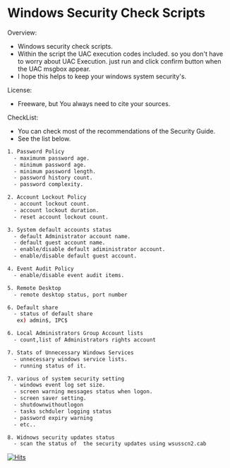 # Windows Security Check Scripts

Overview:
- Windows security check scripts.
- Within the script the UAC execution codes included. so you don't have to worry about UAC Execution. just run and click confirm button when the UAC msgbox appear.
- I hope this helps to keep your windows system security's.

License:
 - Freeware, but You always need to cite your sources.

CheckList:
- You can check most of the recommendations of the Security Guide.
- See the list below.

```sh
1. Password Policy
  - maximunm password age.
  - minimum password age.
  - minimum password length.
  - password history count.
  - password complexity.

2. Account Lockout Policy
  - account lockout count.
  - account lockout duration.
  - reset account lockout count.

3. System default accounts status
  - default Administrator account name.
  - default guest account name.
  - enable/disable default adiministrator account.
  - enable/disable default guest account.

4. Event Audit Policy
  - enable/disable event audit items.

5. Remote Desktop
  - remote desktop status, port number

6. Default share 
  - status of default share 
   ex) admin$, IPC$

6. Local Administrators Group Account lists
  - count,list of Administrators rights account 

7. Stats of Unnecessary Windows Services
  - unnecessary windows service lists.
  - running status of it. 

7. various of system security setting
  - windows event log set size.
  - screen warning messages status when logon.
  - screen saver setting.
  - shutdownwithoutlogon
  - tasks schduler logging status
  - password expiry warning 
  - etc..

8. Widnows security updates status
  - scan the status of  the security updates using wsusscn2.cab
```
[![Hits](https://hits.seeyoufarm.com/api/count/incr/badge.svg?url=https%3A%2F%2Fgithub.com%2Fpassword123456%2Fhit-counter&count_bg=%2379C83D&title_bg=%23555555&icon=&icon_color=%23E7E7E7&title=hits&edge_flat=false)](https://hits.seeyoufarm.com)

